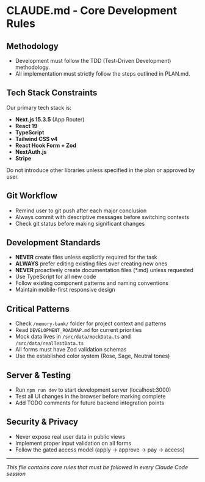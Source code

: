 # CLAUDE.md - Core Development Rules

## Methodology
- Development must follow the TDD (Test-Driven Development) methodology.
- All implementation must strictly follow the steps outlined in PLAN.md.

## Tech Stack Constraints
Our primary tech stack is:
- **Next.js 15.3.5** (App Router)
- **React 19**
- **TypeScript**
- **Tailwind CSS v4**
- **React Hook Form + Zod**
- **NextAuth.js**
- **Stripe**

Do not introduce other libraries unless specified in the plan or approved by user.

## Git Workflow
- Remind user to git push after each major conclusion
- Always commit with descriptive messages before switching contexts
- Check git status before making significant changes

## Development Standards
- **NEVER** create files unless explicitly required for the task
- **ALWAYS** prefer editing existing files over creating new ones
- **NEVER** proactively create documentation files (*.md) unless requested
- Use TypeScript for all new code
- Follow existing component patterns and naming conventions
- Maintain mobile-first responsive design

## Critical Patterns
- Check `/memory-bank/` folder for project context and patterns
- Read `DEVELOPMENT_ROADMAP.md` for current priorities
- Mock data lives in `/src/data/mockData.ts` and `/src/data/realTestData.ts`
- All forms must have Zod validation schemas
- Use the established color system (Rose, Sage, Neutral tones)

## Server & Testing
- Run `npm run dev` to start development server (localhost:3000)
- Test all UI changes in the browser before marking complete
- Add TODO comments for future backend integration points

## Security & Privacy
- Never expose real user data in public views
- Implement proper input validation on all forms
- Follow the gated access model (apply → approve → pay → access)

---
*This file contains core rules that must be followed in every Claude Code session*